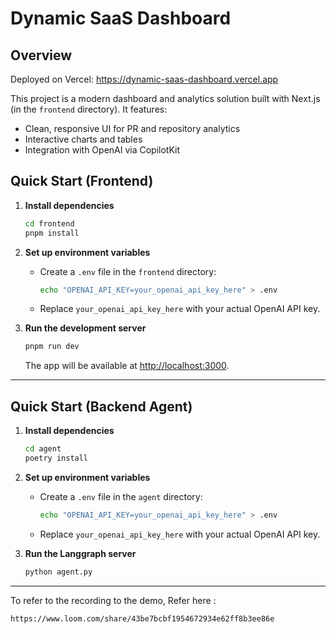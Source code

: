 # Dynamic SaaS Dashboard

## Overview

Deployed on Vercel: https://dynamic-saas-dashboard.vercel.app

This project is a modern dashboard and analytics solution built with Next.js (in the `frontend` directory). It features:
- Clean, responsive UI for PR and repository analytics
- Interactive charts and tables
- Integration with OpenAI via CopilotKit

## Quick Start (Frontend)

1. **Install dependencies**
   ```bash
   cd frontend
   pnpm install
   ```

2. **Set up environment variables**
   - Create a `.env` file in the `frontend` directory:
     ```bash
     echo "OPENAI_API_KEY=your_openai_api_key_here" > .env
     ```
   - Replace `your_openai_api_key_here` with your actual OpenAI API key.

3. **Run the development server**
   ```bash
   pnpm run dev
   ```
   The app will be available at [http://localhost:3000](http://localhost:3000).

---

## Quick Start (Backend Agent)

1. **Install dependencies**
   ```bash
   cd agent
   poetry install
   ```

2. **Set up environment variables**
   - Create a `.env` file in the `agent` directory:
     ```bash
     echo "OPENAI_API_KEY=your_openai_api_key_here" > .env
     ```
   - Replace `your_openai_api_key_here` with your actual OpenAI API key.

3. **Run the Langgraph server**
   ```bash
   python agent.py
   ```

---

To refer to the recording to the demo, Refer here : 
```bash 
https://www.loom.com/share/43be7bcbf1954672934e62ff8b3ee86e 
```